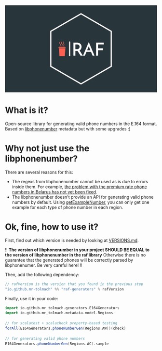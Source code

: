 <p align="center">
  <img src="other/assets/raf-logo.png">
</p>

# What is it?

Open-source library for generating valid phone numbers in the E.164 format. Based on [libphonenumber](https://github.com/google/libphonenumber) metadata but with some upgrades :)

# Why not just use the libphonenumber?

There are several reasons for this:
* The regexs from libphonenumber cannot be used as is due to errors inside them. For example, [the problem with the premium rate phone numbers in Belarus has not yet been fixed](https://issuetracker.google.com/issues/227765488).
* The libphonenumber doesn't provide an API for generating valid phone numbers by default. Using [getExampleNumber](https://github.com/google/libphonenumber/blob/99a44a6ab50ccbd7654de6b6c803bd81977e9e99/java/libphonenumber/src/com/google/i18n/phonenumbers/PhoneNumberUtil.java#L2016), you can only get one example for each type of phone number in each region.

# Ok, fine, how to use it?

First, find out which version is needed by looking at [VERSIONS.md](VERSIONS.md).

:bangbang: **The version of libphonenumber in your project SHOULD BE EQUAL to the version of libphonenumber in the raf library** Otherwise there is no guarantee that the generated phones will be correctly parsed by libphonenumer. Be very careful here! :bangbang:

Then, add the following dependency:
```scala
// rafVersion is the version that you found in the previous step
"io.github.mr-tolmach" %% "raf-generators" % rafVersion
```

Finally, use it in your code:
```scala
import io.github.mr_tolmach.generators.E164Generators
import io.github.mr_tolmach.metadata.model.Regions

// for scalatest + scalacheck property-based testing
forAll(E164Generators.phoneNumberGen(Regions.AW))(check)

// for generating valid phone numbers
E164Generators.phoneNumberGen(Regions.AC).sample
```

